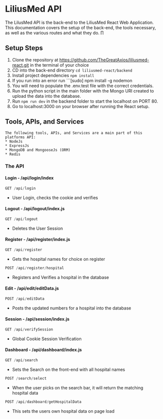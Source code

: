 # LiliusMed API

   The LilusMed API is the back-end to the LiliusMed React Web Application.  This documentation covers the setup of the back-end, the tools necessary, as well as the various routes and what they do. 
∏
## Setup Steps

   1. Clone the repository at https://github.com/TheGreatAxios/liliusmed-react.git in the terminal of your choice
   2. CD into the back-end directory ```cd liliusmed-react/backend```
   3. Install project dependencies ```npm install```
   4. If you run into an error run ```[sudo] npm install -g nodemon
   5. You will need to populate the .env.test file with the correct credentials. 
   6. Run the python script in the main folder with the Mongo URI created to upload the data into the database.
   5. Run ```npm run dev``` in the backend folder to start the localhost on PORT 80.
   6. Go to localhost:3000 on your browser after running the React setup.

## Tools, APIs, and Services

	The following tools, APIs, and Services are a main part of this platforms API:
	* NodeJs
	* ExpressJs
	* MongoDB and MongooseJs (ORM)
	* Redis

### The API

   #### Login - /api/login/index
   ```javascript
   GET /api/login
   ```
   * User Login, checks the cookie and verifies

   #### Logout - /api/logout/index.js
   ```javascript
   GET /api/logout
   ```
   * Deletes the User Session

   #### Register - /api/register/index.js
   ```javascript
   GET /api/register
   ```
   * Gets the hospital names for choice on register
   ```javascript
   POST /api/register/hospital
   ```
   * Registers and Verifies a hospital in the database

   #### Edit - /api/edit/editData.js
   ```javascript
   POST /api/editData
   ```
   * Posts the updated numbers for a hospital into the database

   #### Session - /api/session/index.js
   ```javascript
   GET /api/verifySession
   ```
   * Global Cookie Session Verification

   #### Dashboard - /api/dashboard/index.js
   ```javascript
   GET /api/search
   ```
   * Sets the Search on the front-end with all hospital names
   ```javascript
   POST /search/select
   ```
   * When the user picks on the search bar, it will return the matching hospital data
   ```javascript
   POST /api/dashboard/getHospitalData
   ```
   * This sets the users own hospital data on page load